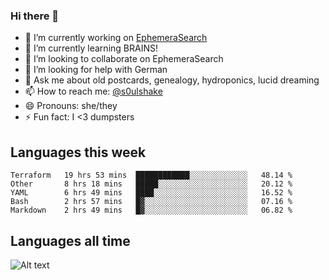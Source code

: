 ### Hi there 👋

<!--
**soulshake/soulshake** is a ✨ _special_ ✨ repository because its `README.md` (this file) appears on your GitHub profile.

Here are some ideas to get you started:

- 🔭 I’m currently working on ...
- 🌱 I’m currently learning ...
- 👯 I’m looking to collaborate on ...
- 🤔 I’m looking for help with ...
- 💬 Ask me about ...
- 📫 How to reach me: ...
- 😄 Pronouns: ...
- ⚡ Fun fact: ...
-->


- 🔭 I’m currently working on [EphemeraSearch](https://www.ephemerasearch.com/)
- 🌱 I’m currently learning BRAINS!
- 👯 I’m looking to collaborate on EphemeraSearch
- 🤔 I’m looking for help with German
- 💬 Ask me about old postcards, genealogy, hydroponics, lucid dreaming
- 📫 How to reach me: [@s0ulshake](https://twitter.com/soulshake)
- 😄 Pronouns: she/they
- ⚡ Fun fact: I <3 dumpsters

## Languages this week

<!--START_SECTION:waka-->
```text
Terraform   19 hrs 53 mins  ████████████░░░░░░░░░░░░░   48.14 % 
Other       8 hrs 18 mins   █████░░░░░░░░░░░░░░░░░░░░   20.12 % 
YAML        6 hrs 49 mins   ████░░░░░░░░░░░░░░░░░░░░░   16.52 % 
Bash        2 hrs 57 mins   █▓░░░░░░░░░░░░░░░░░░░░░░░   07.16 % 
Markdown    2 hrs 49 mins   █▓░░░░░░░░░░░░░░░░░░░░░░░   06.82 % 
```
<!--END_SECTION:waka-->

## Languages all time
![Alt text](https://wakatime.com/share/@aj/6aa10b67-a5e9-4fb1-acaf-8692f4385172.svg)
